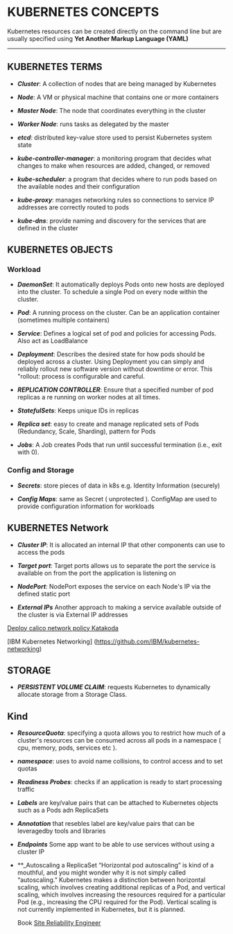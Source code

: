 # KUBERNETES CONCEPTS

Kubernetes resources can be created directly on the command line but are usually specified using **Yet Another Markup Language (YAML)**

---

## KUBERNETES TERMS

 * **_Cluster_**: A collection of nodes that are being managed by Kubernetes

 * **_Node_**: A VM or physical machine that contains one or more containers

 * **_Master Node_**: The node that coordinates everything in the cluster

 * **_Worker Node_**: runs tasks as delegated by the master
 
 * **_etcd_**: distributed key-value store used to persist Kubernetes system state
 
 * **_kube-controller-manager_**: a monitoring program that decides what changes to make when resources are added, changed, or removed
 
 * **_kube-scheduler_**: a program that decides where to run pods based on the available nodes and their configuration
 
 * **_kube-proxy_**: manages networking rules so connections to service IP addresses are correctly routed to pods

 * **_kube-dns_**: provide naming and discovery for the services that are defined in the cluster

## KUBERNETES OBJECTS

### Workload

 * **_DaemonSet_**: It automatically deploys Pods onto new hosts are deployed into the cluster. To schedule a single Pod on every node within the cluster.
 * **_Pod_**: A running process on the cluster. Can be an application container (sometimes multiple containers)

 * **_Service_**: Defines a logical set of pod and policies for accessing Pods. Also act as LoadBalance

 * **_Deployment_**: Describes the desired state for how pods should be deployed across a cluster. Using Deployment you can simply and reliably rollout new software version without downtime or error. This "rollout: process is configurable and careful.
 
 * **_REPLICATION CONTROLLER_**: Ensure that a specified number of pod replicas a re running on worker nodes at all times.

 * **_StatefulSets_**: Keeps unique IDs in replicas
 
 * **_Replica set_**: easy to create and manage replicated sets of Pods (Redundancy, Scale, Sharding), pattern for Pods

 * **_Jobs_**: A Job creates Pods that run until successful termination	(i.e.,	exit	with	0).

### Config and Storage

 * **_Secrets_**: store pieces of data in k8s e.g. Identity Information (securely)

 * **_Config Maps_**: same as Secret ( unprotected ). ConfigMap are used to provide configuration information for workloads


## KUBERNETES Network

 * **_Cluster IP_**: It is allocated an internal IP that other components can use to access the pods

 * **_Target port_**: Target ports allows us to separate the port the service is available on from the port the application is listening on

 * **_NodePort_**: NodePort exposes the service on each Node's IP via the defined static port

 * **_External IPs_** Another approach to making a service available outside of the cluster is via External IP addresses

[Deploy calico network policy Katakoda ](https://www.katacoda.com/courses/kubernetes/deploy-calico-networking "Network Policy")

[IBM Kubernetes Networking] (https://github.com/IBM/kubernetes-networking)

## STORAGE

 * **_PERSISTENT VOLUME CLAIM_**: requests Kubernetes to dynamically allocate storage from a Storage Class.


## Kind
	
 * **_ResourceQuota_**: specifying a quota allows you to restrict how much of a cluster's resources can be consumed across all pods in a namespace ( cpu, memory, pods, services etc ).

 * **_namespace_**: uses to avoid name collisions, to control access and to set quotas
 
 * **_Readiness Probes_**: checks if an application is ready to start processing traffic
 
 * **_Labels_** are key/value pairs that can be attached to Kubernetes objects such as a Pods adn ReplicaSets

 * **_Annotation_** that resebles label are key/value pairs that can be leveragedby tools and libraries
 
 * **_Endpoints_** Some app want to be able to use services without using a cluster IP

 * **_Autoscaling a ReplicaSet
 “Horizontal	pod	autoscaling”	is	kind	of	a	mouthful,	and	you	might	wonder	why
it	is	not	simply	called	“autoscaling.”	Kubernetes	makes	a	distinction	between
horizontal	scaling,	which	involves	creating	additional	replicas	of	a	Pod,	and
vertical	scaling,	which	involves	increasing	the	resources	required	for	a	particular
Pod	(e.g.,	increasing	the	CPU	required	for	the	Pod).	Vertical	scaling	is	not
currently	implemented	in	Kubernetes,	but	it	is	planned.	



	Book 
[Site Reliability Engineer](http://shop.oreilly.com/product/0636920041528.do)
 
